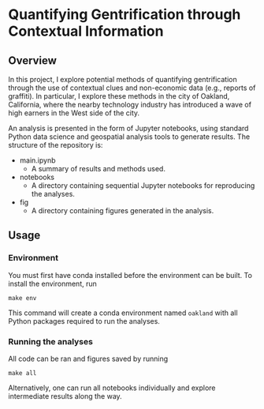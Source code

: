 # Quantifying Gentrification through Contextual Information

## Overview
In this project, I explore potential methods of quantifying gentrification through the use of contextual clues and non-economic data (e.g., reports of graffiti). In particular, I explore these methods in the city of Oakland, California, where the nearby technology industry has introduced a wave of high earners in the West side of the city.

An analysis is presented in the form of Jupyter notebooks, using standard Python data science and geospatial analysis tools to generate results. The structure of the repository is:

- main.ipynb
    - A summary of results and methods used.
- notebooks
    - A directory containing sequential Jupyter notebooks for reproducing the analyses.
- fig
    - A directory containing figures generated in the analysis.

## Usage
### Environment
You must first have conda installed before the environment can be built. To install the environment, run

```
make env
```

This command will create a conda environment named `oakland` with all Python packages required to run the analyses.

### Running the analyses
All code can be ran and figures saved by running
```
make all
```

Alternatively, one can run all notebooks individually and explore intermediate results along the way.
